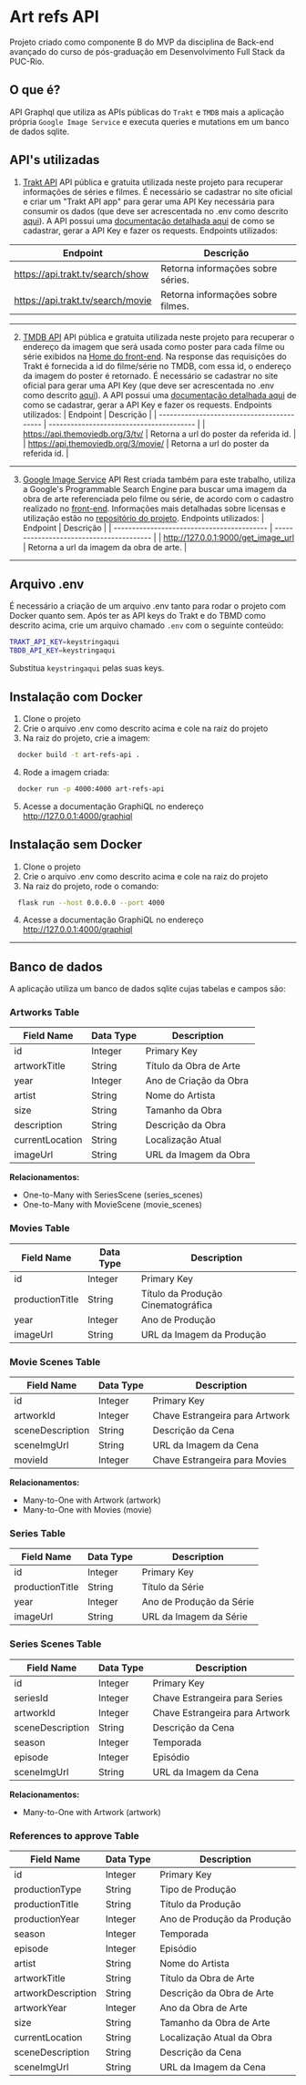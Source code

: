 # Art refs API

Projeto criado como componente B do MVP da disciplina de Back-end avançado do curso de pós-graduação em Desenvolvimento Full Stack da PUC-Rio. 

## O que é?
API Graphql que utiliza as APIs públicas do `Trakt` e `TMDB` mais a aplicação própria `Google Image Service` e executa queries e mutations em um banco de dados sqlite.

## API's utilizadas 
1. [Trakt API](https://trakt.docs.apiary.io/#introduction/verbs)
API pública e gratuita utilizada neste projeto para recuperar informações de séries e filmes.
É necessário se cadastrar no site oficial e criar um "Trakt API app" para gerar uma API Key necessária para consumir os dados (que deve ser acrescentada no .env como descrito [aqui](https://github.com/amandagpearce/art-refs-api#arquivo-env)). 
A API possui uma [documentação detalhada aqui](https://trakt.docs.apiary.io/#introduction/verbs) de como se cadastrar, gerar a API Key e fazer os requests.
Endpoints utilizados:

| Endpoint                               | Descrição                               |
| -------------------------------------- | --------------------------------------- |
| https://api.trakt.tv/search/show       | Retorna informações sobre séries.       |
| https://api.trakt.tv/search/movie      | Retorna informações sobre filmes.       |

---

2. [TMDB API](https://developer.themoviedb.org/reference/intro/getting-started)
API pública e gratuita utilizada neste projeto para recuperar o endereço da imagem que será usada como poster para cada filme ou série exibidos na [Home do front-end](https://github.com/amandagpearce/got-that-ref#home).
Na response das requisições do Trakt é fornecida a id do filme/série no TMDB, com essa id, o endereço da imagem do poster é retornado. É necessário se cadastrar no site oficial para gerar uma API Key (que deve ser acrescentada no .env como descrito [aqui](https://github.com/amandagpearce/art-refs-api#arquivo-env)). A API possui uma [documentação detalhada aqui](https://developer.themoviedb.org/reference/intro/getting-started) de como se cadastrar, gerar a API Key e fazer os requests.
Endpoints utilizados:
| Endpoint                                   | Descrição                                |
| ------------------------------------------ | ---------------------------------------- |
| https://api.themoviedb.org/3/tv/<id>       | Retorna a url do poster da referida id.  |
| https://api.themoviedb.org/3/movie/<id>    | Retorna a url do poster da referida id.  |

---

3. [Google Image Service](https://github.com/amandagpearce/google-image-service)
API Rest criada também para este trabalho, utiliza a Google's Programmable Search Engine para buscar uma imagem da obra de arte referenciada pelo filme ou série, de acordo com o cadastro realizado no [front-end](https://github.com/amandagpearce/got-that-ref#send-a-reference). Informações mais detalhadas sobre licensas e utilização estão no [repositório do projeto](https://github.com/amandagpearce/google-image-service). 
Endpoints utilizados:
| Endpoint                                   | Descrição                                |
| ------------------------------------------ | ---------------------------------------- |
| http://127.0.0.1:9000/get_image_url        | Retorna a url da imagem da obra de arte. |

---

## Arquivo .env
É necessário a criação de um arquivo .env tanto para rodar o projeto com Docker quanto sem. Após ter as API keys do Trakt e do TBMD como descrito acima, crie um arquivo chamado `.env` com o seguinte conteúdo:

```bash
TRAKT_API_KEY=keystringaqui
TBDB_API_KEY=keystringaqui
```
Substitua `keystringaqui` pelas suas keys. 

## Instalação com Docker
1. Clone o projeto
2. Crie o arquivo .env como descrito acima e cole na raiz do projeto 
3. Na raiz do projeto, crie a imagem:
```bash
  docker build -t art-refs-api .
```

4. Rode a imagem criada:
```bash
  docker run -p 4000:4000 art-refs-api
```
5. Acesse a documentação GraphiQL no endereço http://127.0.0.1:4000/graphiql


## Instalação sem Docker
1. Clone o projeto
2. Crie o arquivo .env como descrito acima e cole na raiz do projeto 
3. Na raiz do projeto, rode o comando:
```bash
  flask run --host 0.0.0.0 --port 4000
```
4. Acesse a documentação GraphiQL no endereço http://127.0.0.1:4000/graphiql

---

## Banco de dados 
A aplicação utiliza um banco de dados sqlite cujas tabelas e campos são:

### Artworks Table

| Field Name       | Data Type  | Description                    |
|------------------|------------|--------------------------------|
| id               | Integer    | Primary Key                     |
| artworkTitle     | String     | Título da Obra de Arte         |
| year             | Integer    | Ano de Criação da Obra         |
| artist           | String     | Nome do Artista                |
| size             | String     | Tamanho da Obra                |
| description      | String     | Descrição da Obra              |
| currentLocation  | String     | Localização Atual              |
| imageUrl         | String     | URL da Imagem da Obra          |

**Relacionamentos:**
- One-to-Many with SeriesScene (series_scenes)
- One-to-Many with MovieScene (movie_scenes)

### Movies Table

| Field Name       | Data Type  | Description                    |
|------------------|------------|--------------------------------|
| id               | Integer    | Primary Key                     |
| productionTitle  | String     | Título da Produção Cinematográfica |
| year             | Integer    | Ano de Produção                |
| imageUrl         | String     | URL da Imagem da Produção      |

### Movie Scenes Table

| Field Name       | Data Type  | Description                    |
|------------------|------------|--------------------------------|
| id               | Integer    | Primary Key                     |
| artworkId        | Integer    | Chave Estrangeira para Artwork  |
| sceneDescription | String     | Descrição da Cena              |
| sceneImgUrl      | String     | URL da Imagem da Cena          |
| movieId          | Integer    | Chave Estrangeira para Movies  |

**Relacionamentos:**
- Many-to-One with Artwork (artwork)
- Many-to-One with Movies (movie)

### Series Table

| Field Name       | Data Type  | Description                    |
|------------------|------------|--------------------------------|
| id               | Integer    | Primary Key                     |
| productionTitle  | String     | Título da Série                |
| year             | Integer    | Ano de Produção da Série       |
| imageUrl         | String     | URL da Imagem da Série         |

### Series Scenes Table

| Field Name       | Data Type  | Description                    |
|------------------|------------|--------------------------------|
| id               | Integer    | Primary Key                     |
| seriesId         | Integer    | Chave Estrangeira para Series   |
| artworkId        | Integer    | Chave Estrangeira para Artwork  |
| sceneDescription | String     | Descrição da Cena              |
| season           | Integer    | Temporada                       |
| episode          | Integer    | Episódio                        |
| sceneImgUrl      | String     | URL da Imagem da Cena          |

**Relacionamentos:**
- Many-to-One with Artwork (artwork)

### References to approve Table

| Field Name       | Data Type  | Description                    |
|------------------|------------|--------------------------------|
| id               | Integer    | Primary Key                     |
| productionType   | String     | Tipo de Produção                |
| productionTitle  | String     | Título da Produção              |
| productionYear   | Integer    | Ano de Produção da Produção    |
| season           | Integer    | Temporada                       |
| episode          | Integer    | Episódio                        |
| artist           | String     | Nome do Artista                |
| artworkTitle     | String     | Título da Obra de Arte         |
| artworkDescription | String   | Descrição da Obra de Arte      |
| artworkYear      | Integer    | Ano da Obra de Arte            |
| size             | String     | Tamanho da Obra de Arte        |
| currentLocation  | String     | Localização Atual da Obra      |
| sceneDescription | String     | Descrição da Cena              |
| sceneImgUrl      | String     | URL da Imagem da Cena          |
